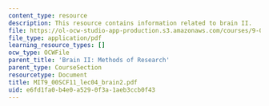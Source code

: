 ```yaml
---
content_type: resource
description: This resource contains information related to brain II.
file: https://ol-ocw-studio-app-production.s3.amazonaws.com/courses/9-00sc-introduction-to-psychology-fall-2011/e6fd1fa0b4e0a5290f3a1aeb3ccb0f43_MIT9_00SCF11_lec04_brain2.pdf
file_type: application/pdf
learning_resource_types: []
ocw_type: OCWFile
parent_title: 'Brain II: Methods of Research'
parent_type: CourseSection
resourcetype: Document
title: MIT9_00SCF11_lec04_brain2.pdf
uid: e6fd1fa0-b4e0-a529-0f3a-1aeb3ccb0f43
---
```

